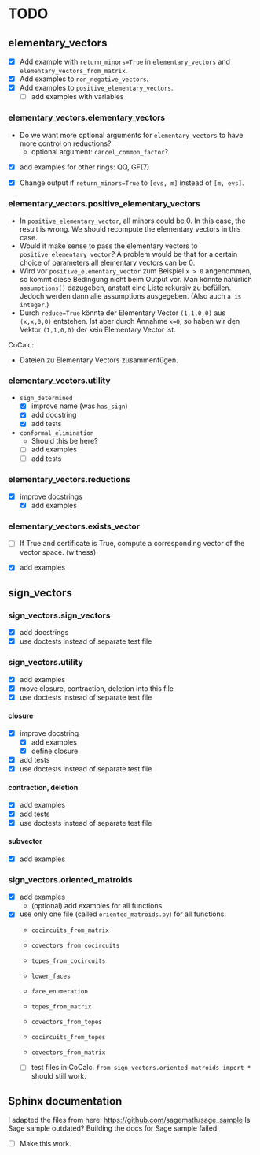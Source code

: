 # TODO

## elementary_vectors

* [x] Add example with `return_minors=True` in `elementary_vectors` and `elementary_vectors_from_matrix`.
* [x] Add examples to `non_negative_vectors`.
* [x] Add examples to `positive_elementary_vectors`.
    * [ ] add examples with variables

### elementary_vectors.elementary_vectors

* Do we want more optional arguments for `elementary_vectors` to have more control on reductions?
    * optional argument: `cancel_common_factor`?
* [x] add examples for other rings: QQ, GF(7)

* [x] Change output if `return_minors=True` to `[evs, m]` instead of `[m, evs]`.


### elementary_vectors.positive_elementary_vectors
* In `positive_elementary_vector`, all minors could be 0.
  In this case, the result is wrong.
  We should recompute the elementary vectors in this case.
* Would it make sense to pass the elementary vectors to `positive_elementary_vector`?
  A problem would be that for a certain choice of parameters all elementary vectors can be 0.
* Wird vor `positive_elementary_vector` zum Beispiel `x > 0` angenommen,
  so kommt diese Bedingung nicht beim Output vor.
  Man könnte natürlich `assumptions()` dazugeben, anstatt eine Liste rekursiv zu befüllen.
  Jedoch werden dann alle assumptions ausgegeben. (Also auch `a is integer`.)
* Durch `reduce=True` könnte der Elementary Vector `(1,1,0,0)` aus `(x,x,0,0)` entstehen.
  Ist aber durch Annahme `x=0`, so haben wir den Vektor `(1,1,0,0)` der kein Elementary Vector ist.

CoCalc:
* Dateien zu Elementary Vectors zusammenfügen.


### elementary_vectors.utility

* `sign_determined`
    * [x] improve name (was `has_sign`)
    * [x] add docstring
    * [x] add tests

* `conformal_elimination`
    * Should this be here?
    * [ ] add examples
    * [ ] add tests

### elementary_vectors.reductions

* [x] improve docstrings
    * [x] add examples

### elementary_vectors.exists_vector

* [ ] If True and certificate is True, compute a corresponding vector of the vector space. (witness)
* [x] add examples


## sign_vectors

### sign_vectors.sign_vectors

* [x] add docstrings
* [x] use doctests instead of separate test file

### sign_vectors.utility

* [x] add examples
* [x] move closure, contraction, deletion into this file
* [x] use doctests instead of separate test file

#### closure

* [x] improve docstring
    * [x] add examples
    * [x] define closure
* [x] add tests
* [x] use doctests instead of separate test file

#### contraction, deletion

* [x] add examples
* [x] add tests
* [x] use doctests instead of separate test file

#### subvector

* [x] add examples

### sign_vectors.oriented_matroids

* [x] add examples
    * (optional) add examples for all functions
* [x] use only one file (called `oriented_matroids.py`) for all functions:
    * `cocircuits_from_matrix`
    * `covectors_from_cocircuits`
    * `topes_from_cocircuits`
    * `lower_faces`
    * `face_enumeration`
    
    * `topes_from_matrix`
    * `covectors_from_topes`
    * `cocircuits_from_topes`
    * `covectors_from_matrix`
    * [ ] test files in CoCalc.
      `from_sign_vectors.oriented_matroids import *` should still work.

## Sphinx documentation

I adapted the files from here: https://github.com/sagemath/sage_sample
Is Sage sample outdated? Building the docs for Sage sample failed.

* [ ] Make this work.

